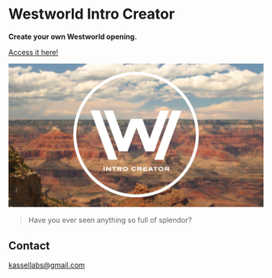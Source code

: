 # Westworld Intro Creator

**Create your own Westworld opening.**

[Access it here!](https://WestworldIntroCreator.KasselLabs.io/#/)

<p align="center">
  <a target="_blank" href="https://WestworldIntroCreator.KasselLabs.io">
    <img src="./src/assets/img/preview2.jpg"/>
  </a>
</p>

> Have you ever seen anything so full of splendor?

## Contact

[kassellabs@gmail.com](mailto:kassellabs+westworld@gmail.com)
